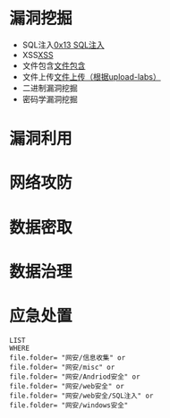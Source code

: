 # 漏洞挖掘
- SQL注入[0x13 SQL注入](../网安/web安全/SQL注入/0x13%20SQL注入.md)
- XSS[XSS](../网安/web安全/XSS.md)
- 文件包含[文件包含](../网安/web安全/文件包含.md)
- 文件上传[文件上传（根据upload-labs）](../网安/web安全/文件上传（根据upload-labs）.md)
- 二进制漏洞挖掘
- 密码学漏洞挖掘
# 漏洞利用


# 网络攻防


# 数据密取


# 数据治理


# 应急处置


```dataview
LIST 
WHERE 
file.folder= "网安/信息收集" or 
file.folder= "网安/misc" or 
file.folder= "网安/Andriod安全" or 
file.folder= "网安/web安全" or
file.folder= "网安/web安全/SQL注入" or
file.folder= "网安/windows安全"
```